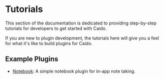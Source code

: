 # Tutorials

This section of the documentation is dedicated to providing step-by-step tutorials for developers to get started with Caido.

If you are new to plugin development, the tutorials here will give you a feel for what it's like to build plugins for Caido.

## Example Plugins

- [Notebook](/tutorials/notebook.md): A simple notebook plugin for in-app note taking.
